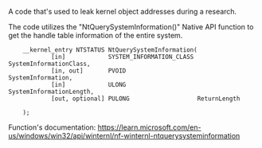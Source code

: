 A code that's used to leak kernel object addresses during a research.

The code utilizes the "NtQuerySystemInformation()" Native API function to get the handle table information of the entire system.

        __kernel_entry NTSTATUS NtQuerySystemInformation(
                [in]            SYSTEM_INFORMATION_CLASS SystemInformationClass,
                [in, out]       PVOID                    SystemInformation,
                [in]            ULONG                    SystemInformationLength,
                [out, optional] PULONG                   ReturnLength

        );

Function's documentation:
https://learn.microsoft.com/en-us/windows/win32/api/winternl/nf-winternl-ntquerysysteminformation 
